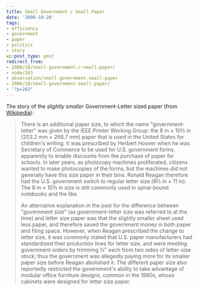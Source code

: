 ```yaml
---
title: Small Government / Small Paper
date: '2008-10-20'
tags:
- efficiency
- government
- paper
- politics
- story
wp:post_type: post
redirect_from:
- 2008/10/small-government-/-small-paper/
- node/263
- observation/small-government-small-paper
- 2008/10/small-government-small-paper/
- "?p=263"
---
```


The story of the _slightly smaller_ Government-Letter sized paper (from [Wikipedia](http://en.wikipedia.org/wiki/Paper_size#North_American_paper_sizes)):

>
>
> There is an additional paper size, to which the name "government-letter" was given by the IEEE Printer Working Group: the 8 in × 10½ in (203.2 mm × 266.7 mm) paper that is used in the United States for children's writing. It was prescribed by Herbert Hoover when he was Secretary of Commerce to be used for U.S. government forms, apparently to enable discounts from the purchase of paper for schools. In later years, as photocopy machines proliferated, citizens wanted to make photocopies of the forms, but the machines did not generally have this size paper in their bins. Ronald Reagan therefore had the U.S. government switch to regular letter size (8½ in × 11 in). The 8 in × 10½ in size is still commonly used in spiral-bound notebooks and the like.
>
> An alternative explanation in the past for the difference between "government size" (as government-letter size was referred to at the time) and letter size paper was that the slightly smaller sheet used less paper, and therefore saved the government money in both paper and filing space. However, when Reagan prescribed the change to letter size, it was commonly stated that U.S. paper manufacturers had standardized their production lines for letter size, and were meeting government orders by trimming ½" each from two sides of letter-size stock; thus the government was allegedly paying more for its smaller paper size before Reagan abolished it. The different paper size also reportedly restricted the government's ability to take advantage of modular office furniture designs, common in the 1980s, whose cabinets were designed for letter size paper.
>
>
